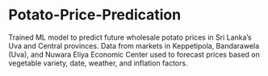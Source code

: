 # Potato-Price-Predication
Trained ML model to predict future wholesale potato prices in Sri Lanka’s Uva and Central provinces. Data from markets in Keppetipola, Bandarawela (Uva), and Nuwara Eliya Economic Center used to forecast prices based on vegetable variety, date, weather, and inflation factors.
